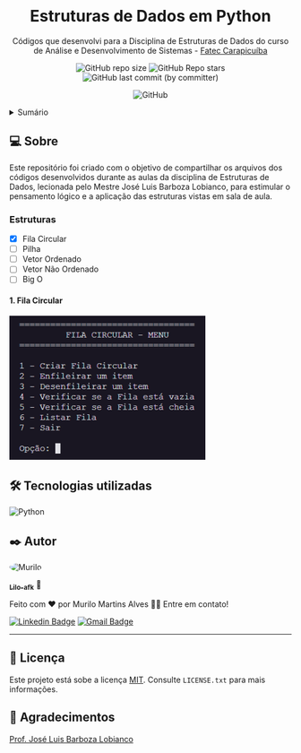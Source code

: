 <br>
<div align="center">

  <h1 align="center">Estruturas de Dados em Python</h1>

  <p align="center">
     Códigos que desenvolvi para a Disciplina de Estruturas de Dados do curso de Análise e Desenvolvimento de Sistemas - <a href="http://www.fateccarapicuiba.edu.br/">Fatec Carapicuíba</a>
    <br/>
</div>

<div align="center">

![GitHub repo size](https://img.shields.io/github/repo-size/lilo-afk/Python-Data-Structures)
![GitHub Repo stars](https://img.shields.io/github/stars/lilo-afk/Python-Data-Structures)
![GitHub last commit (by committer)](https://img.shields.io/github/last-commit/lilo-afk/Python-Data-Structures?color=orange)

![GitHub](https://img.shields.io/github/license/lilo-afk/Python-Data-Structures?color=yellow)
</div>


<details>
  <summary>Sumário</summary>
  <ol>
    <li>
      <a href="#💻-sobre">Sobre</a>
        <ul>
            <a href="#estruturas">Estruturas</a>
        </ul>
    </li>
    <li>
      <a href="#🛠-tecnologias-utilizadas">Tecnologias utilizadas</a>
    </li>
    <li>
    <a href="#✒️-autor">Autor</a>
    </li>
    <li>
    <a href="#📝-licença">Licença</a>
    </li>
    <li>
    <a href="#💜-agradecimentos">Agradecimentos</a>
    </li>
  </ol>
</details>

## 💻 Sobre

<p>Este repositório foi criado com o objetivo de compartilhar os arquivos dos códigos desenvolvidos durante as aulas da disciplina de Estruturas de Dados, lecionada pelo Mestre José Luis Barboza Lobianco, para estimular o pensamento lógico e a aplicação das estruturas vistas em sala de aula.

### Estruturas

- [x] Fila Circular
- [ ] Pilha
- [ ] Vetor Ordenado
- [ ] Vetor Não Ordenado
- [ ] Big O

#### 1. Fila Circular

<img src="./.github/circular_queue.png" width="350">

## 🛠 Tecnologias utilizadas

 ![Python](https://img.shields.io/badge/python-3670A0?style=for-the-badge&logo=python&logoColor=ffdd54)



## ✒️ Autor

<img  style="border-radius: 50%;"  src="https://avatars.githubusercontent.com/u/80017589?v=4"  width="100px;"  alt="Murilo"/>
  
<a href="https://github.com/lilo-afk" ><sub><b>Lilo-afk</b></sub></a> <a title="Fino señores">🍷</a>

Feito com ❤️ por Murilo Martins Alves 👋🏽 Entre em contato!

[![Linkedin Badge](https://img.shields.io/badge/-Murilo-blue?style=flat-square&logo=Linkedin&logoColor=white&link=https://https://www.linkedin.com/in/murilo-martins-alves-5947501a4/)](https://www.linkedin.com/in/murilo-martins-alves-5947501a4/)
[![Gmail Badge](https://img.shields.io/badge/-mma.murilo@gmail.com-c14438?style=flat-square&logo=Gmail&logoColor=white&link=mailto:mma.murilo@gmail.com)](mailto:mma.murilo@gmail.com)

---

## 📝 Licença

Este projeto está sobe a licença [MIT](./LICENSE.txt). Consulte `LICENSE.txt` para mais  informações.

## 💜 Agradecimentos

[Prof. José Luis Barboza Lobianco](https://www.instagram.com/barbozalobianco/)